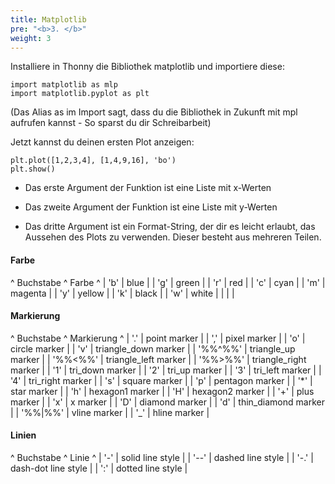 ```yaml
---
title: Matplotlib
pre: "<b>3. </b>"
weight: 3
---
```


Installiere in Thonny die Bibliothek matplotlib und importiere diese:

```
import matplotlib as mlp
import matplotlib.pyplot as plt
```

(Das Alias as im Import sagt, dass du die Bibliothek in Zukunft mit mpl aufrufen kannst - So sparst du dir Schreibarbeit)

Jetzt kannst du deinen ersten Plot anzeigen:

```
plt.plot([1,2,3,4], [1,4,9,16], 'bo')
plt.show()
```

  * Das erste Argument der Funktion ist eine Liste mit x-Werten
  
  * Das zweite Argument der Funktion ist eine Liste mit y-Werten

  * Das dritte Argument ist ein Format-String, der dir es leicht erlaubt, das Aussehen des Plots zu verwenden. Dieser besteht aus mehreren Teilen.

#### Farbe

^ Buchstabe  ^ Farbe    ^
| 'b'        | blue     |
| 'g'        | green    |
| 'r'        | red      |
| 'c'        | cyan     |
| 'm'        | magenta  |
| 'y'        | yellow   |
| 'k'        | black    |
| 'w'        | white    |
|            |          |

#### Markierung 

^ Buchstabe  ^ Markierung             ^
| '.'        | point marker           |
| ','        | pixel marker           |
| 'o'        | circle marker          |
| 'v'        | triangle_down marker   |
| '%%^%%'        | triangle_up marker     |
| '%%<%%'        | triangle_left marker   |
| '%%>%%'        | triangle_right marker  |
| '1'        | tri_down marker        |
| '2'        | tri_up marker          |
| '3'        | tri_left marker        |
| '4'        | tri_right marker       |
| 's'        | square marker          |
| 'p'        | pentagon marker        |
| '*'        | star marker            |
| 'h'        | hexagon1 marker        |
| 'H'        | hexagon2 marker        |
| '+'        | plus marker            |
| 'x'        | x marker               |
| 'D'        | diamond marker         |
| 'd'        | thin_diamond marker    |
| '%%|%%'        | vline marker           |
| '_'        | hline marker           |

#### Linien

^ Buchstabe  ^ Linie                ^
| '-'        | solid line style     |
| '--'       | dashed line style    |
| '-.'       | dash-dot line style  |
| ':'        | dotted line style    |
